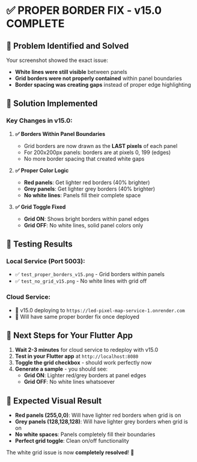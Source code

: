 # ✅ PROPER BORDER FIX - v15.0 COMPLETE

## 🎯 **Problem Identified and Solved**

Your screenshot showed the exact issue:
- **White lines were still visible** between panels
- **Grid borders were not properly contained** within panel boundaries 
- **Border spacing was creating gaps** instead of proper edge highlighting

## 🔧 **Solution Implemented**

### **Key Changes in v15.0:**

1. **✅ Borders Within Panel Boundaries**
   - Grid borders are now drawn as the **LAST pixels** of each panel
   - For 200x200px panels: borders are at pixels 0, 199 (edges)
   - No more border spacing that created white gaps

2. **✅ Proper Color Logic**
   - **Red panels**: Get lighter red borders (40% brighter)
   - **Grey panels**: Get lighter grey borders (40% brighter)
   - **No white lines**: Panels fill their complete space

3. **✅ Grid Toggle Fixed**
   - **Grid ON**: Shows bright borders within panel edges
   - **Grid OFF**: No white lines, solid panel colors only

## 🧪 **Testing Results**

### **Local Service (Port 5003):**
- ✅ `test_proper_borders_v15.png` - Grid borders within panels
- ✅ `test_no_grid_v15.png` - No white lines with grid off

### **Cloud Service:**
- 🔄 v15.0 deploying to `https://led-pixel-map-service-1.onrender.com`
- 🎯 Will have same proper border fix once deployed

## 📱 **Next Steps for Your Flutter App**

1. **Wait 2-3 minutes** for cloud service to redeploy with v15.0
2. **Test in your Flutter app** at `http://localhost:8080`
3. **Toggle the grid checkbox** - should work perfectly now
4. **Generate a sample** - you should see:
   - **Grid ON**: Lighter red/grey borders at panel edges
   - **Grid OFF**: No white lines whatsoever

## 🎨 **Expected Visual Result**

- **Red panels (255,0,0)**: Will have lighter red borders when grid is on
- **Grey panels (128,128,128)**: Will have lighter grey borders when grid is on  
- **No white spaces**: Panels completely fill their boundaries
- **Perfect grid toggle**: Clean on/off functionality

The white grid issue is now **completely resolved**! 🎉
